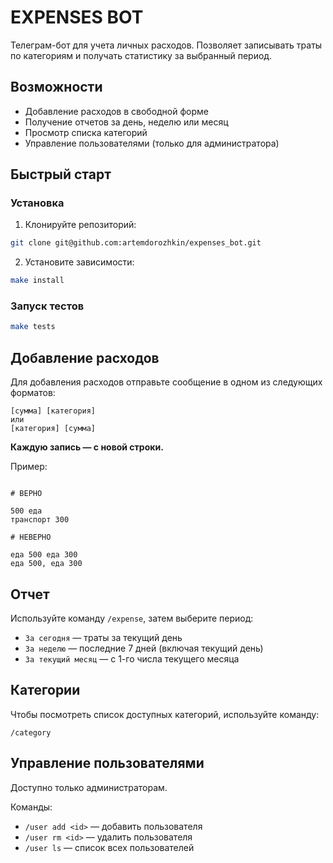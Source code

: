 # EXPENSES BOT

Телеграм-бот для учета личных расходов. Позволяет записывать траты по категориям и получать статистику за выбранный период.

## Возможности

- Добавление расходов в свободной форме
- Получение отчетов за день, неделю или месяц
- Просмотр списка категорий
- Управление пользователями (только для администратора)

## Быстрый старт

### Установка

1. Клонируйте репозиторий:

```bash
git clone git@github.com:artemdorozhkin/expenses_bot.git
```

2. Установите зависимости:

```bash
make install
```

### Запуск тестов

```bash
make tests
```

## Добавление расходов

Для добавления расходов отправьте сообщение в одном из следующих форматов:

```
[сумма] [категория]
или
[категория] [сумма]
```

**Каждую запись — с новой строки.**

Пример:

```

# ВЕРНО

500 еда
транспорт 300

# НЕВЕРНО

еда 500 еда 300
еда 500, еда 300
```

## Отчет

Используйте команду `/expense`, затем выберите период:

- `За сегодня` — траты за текущий день
- `За неделю` — последние 7 дней (включая текущий день)
- `За текущий месяц` — с 1-го числа текущего месяца

## Категории

Чтобы посмотреть список доступных категорий, используйте команду:

```
/category
```

## Управление пользователями

Доступно только администраторам.

Команды:

- `/user add <id>` — добавить пользователя
- `/user rm <id>` — удалить пользователя
- `/user ls` — список всех пользователей
